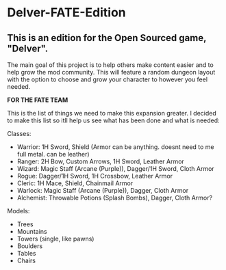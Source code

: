 # Delver-FATE-Edition
This is an edition for the Open Sourced game, "Delver".
----------------------
The main goal of this project is to help others make content easier and to help grow the mod community. This will feature a random
dungeon layout with the option to choose and grow your character to however you feel needed.

**FOR THE FATE TEAM**

This is the list of things we need to make this expansion greater. I decided to make this list so itll help us see what has been done and what is needed:

Classes:
- Warrior: 1H Sword, Shield (Armor can be anything. doesnt need to me full metal. can be leather)
- Ranger: 2H Bow, Custom Arrows, 1H Sword, Leather Armor
- Wizard: Magic Staff (Arcane (Purple)), Dagger/1H Sword, Cloth Armor
- Rogue: Dagger/1H Sword, 1H Crossbow, Leather Armor
- Cleric: 1H Mace, Shield, Chainmail Armor
- Warlock: Magic Staff (Arcane (Purple)), Dagger, Cloth Armor
- Alchemist: Throwable Potions (Splash Bombs), Dagger, Cloth Armor?

Models:
- Trees
- Mountains
- Towers (single, like pawns)
- Boulders
- Tables
- Chairs
